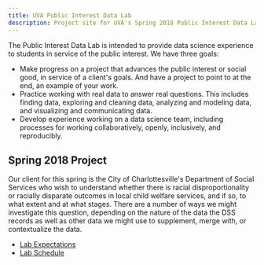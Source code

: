 ```yaml
---
title: UVA Public Interest Data Lab
description: Project site for UVA's Spring 2018 Public Interest Data Lab
---
```

The Public Interest Data Lab is intended to provide data science experience to students in service of the public interest. We have three goals:

* Make progress on a project that advances the public interest or social good, in service of a client's goals. And have a project to point to at the end, an example of your work.
* Practice working with real data to answer real questions. This includes finding data, exploring and cleaning data, analyzing and modeling data, and visualizing and communicating data.
* Develop experience working on a data science team, including processes for working collaboratively, openly, inclusively, and reproducibly. 

## Spring 2018 Project

Our client for this spring is the City of Charlottesville's Department of Social Services who wish to understand whether there is racial disproportionality or racially disparate outcomes in local child welfare services, and if so, to what extent and at what stages. There are a number of ways we might investigate this question, depending on the nature of the data the DSS records as well as other data we might use to supplement, merge with, or contextualize the data. 

* [Lab Expectations](PublicInterestData2018/pages/expectations.html)
* [Lab Schedule](/pages/schedule.html)
